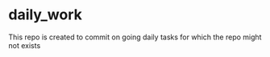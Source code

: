 # daily_work
This repo is created to commit on going daily tasks for which the repo might not exists
